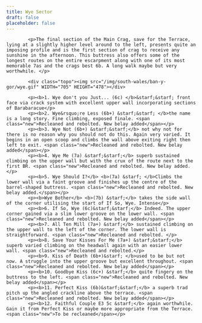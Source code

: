 ```yaml
---
title: Wye Sector
draft: false
placeholder: false
---
```


            <p>The final section of the Main Crag, save for the Terrace, lying at a slightly higher level around to the left, presents quite an imposing profile and is the first section of crag to receive any sunshine in the afternoon. This buttress also offers some of the longest routes on the entire escarpment along with one of its most memorable 7as and the crags best 6b. A long walk maybe but very worthwhile. </p>

            <div class="topo"><img src="/img/south-wales/ban-y-gor/wye.gif" WIDTH="705" HEIGHT="478"></div>

            <p><b>1. Wye don't you Just... (6c) </b>&starf;&starf; front face via crack system with excellent upper wall incorporating sections of Barabaracue</p>
            <p><b>2. Wye&rsquo;re Less (6b+) &starf;&starf; </b>the name is a long story. Fine climbing, exposed finale. <span class="new">Recleaned and rebolted. New belay added</span></p>
            <p><b>3. Wye Not (6b+) &starf;&starf;</b> not why not for there is no reason why you should not do this. Again very varied. It begins in an open scoop and climbs the wall above exiting right then left to exit. <span class="new">Recleaned and rebolted. New belay added</span></p>
            <p><b>4. Wye Me (7a) &starf;&starf;</b> superb sustained climbing on the upper wall but with the crux of the route next to the first BR. <span class="new">Recleaned and rebolted. New belay added.</p>
            <p><b>5. Wye Should I?</b> <b>(7a) &starf; </b>Climbs the lower wall via a faint groove and finishes up the centre of the barrel-shaped buttress. <span class="new">Recleaned and rebolted. New belay added.</span></p>
            <p><b>Wye Bother</b> <b>(7b) &starf;</b> takes the side wall of the corner utilising the start of If So, Wye. Intense</p>
            <p><b>6. If So, Wye (6c)&starf;&starf;</b> Indeed. The upper corner gained via a slim lower groove on the lower wall. <span class="new">Recleaned and rebolted. New belay added</span></p>
            <p><b>7. All Ten Mill (7a+) &starf;</b> sustained climbing on the upper wall to the left of the corner. The lower wall is straightforward. <span class="new">Recleaned and rebolted. </p>
            <p><b>8. Save Your Kisses For Me (7a+) &starf;&starf;</b> superb varied climbing on the headwall again with an easier lower wall. <span class="new">Recleaned and rebolted.</p>
            <p><b>9. Kiss of Death (6b+)&starf; </b>used to be but not now. A struggle into the upper groove but excellent throughout. <span class="new">Recleaned and rebolted. New belay added</span></p>
            <p><b>10. Goodbye Kiss (6c+) &starf;</b> quite fingery on the buttress to the left. <span class="new">Recleaned and rebolted. New belay added</span></p>
            <p><b>11. Perfect Kiss (6b)&starf;&starf;</b> a superb trad pitch up the angled crackline above the terrace. <span class="new">Recleaned and rebolted. New belay added</span></p>
            <p><b>12. Faithful Couple E3 5c &starf;</b> again worthwhile. Gain it from Perfect Kiss or maybe more appropriate from the Terrace. <span class="new">To be recleaned</span></p>




